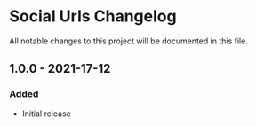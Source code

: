 # Social Urls Changelog

All notable changes to this project will be documented in this file.

## 1.0.0 - 2021-17-12
### Added
- Initial release
